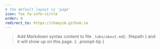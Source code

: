 ```yaml
---
# the default layout is 'page'
icon: fas fa-info-circle
order: 4
redirect_to: https://chaeyib.github.io
---
```


> Add Markdown syntax content to file `_tabs/about.md`{: .filepath } and it will show up on this page.
{: .prompt-tip }
